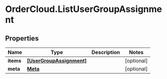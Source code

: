 # OrderCloud.ListUserGroupAssignment

## Properties
Name | Type | Description | Notes
------------ | ------------- | ------------- | -------------
**items** | [**[UserGroupAssignment]**](UserGroupAssignment.md) |  | [optional] 
**meta** | [**Meta**](Meta.md) |  | [optional] 


